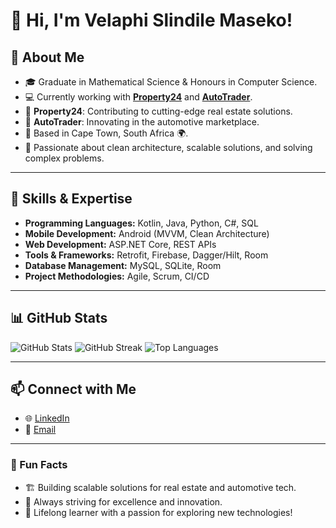 # 👋 Hi, I'm Velaphi Slindile Maseko!

## 🚀 About Me
- 🎓 Graduate in Mathematical Science & Honours in Computer Science.
- 💻 Currently working with **[Property24](https://www.property24.com)** and **[AutoTrader](https://www.autotrader.co.za)**.
- 🏡 **Property24**: Contributing to cutting-edge real estate solutions.
- 🚗 **AutoTrader**: Innovating in the automotive marketplace.
- 📍 Based in Cape Town, South Africa 🌍.
- 🎯 Passionate about clean architecture, scalable solutions, and solving complex problems.

---

## 💼 Skills & Expertise
- **Programming Languages:** Kotlin, Java, Python, C#, SQL
- **Mobile Development:** Android (MVVM, Clean Architecture)
- **Web Development:** ASP.NET Core, REST APIs
- **Tools & Frameworks:** Retrofit, Firebase, Dagger/Hilt, Room
- **Database Management:** MySQL, SQLite, Room
- **Project Methodologies:** Agile, Scrum, CI/CD

---

## 📊 GitHub Stats
![GitHub Stats](https://github-readme-stats.vercel.app/api?username=Slindile2022&show_icons=true&theme=radical)
![GitHub Streak](https://streak-stats.demolab.com?user=Slindile2022&theme=radical)
![Top Languages](https://github-readme-stats.vercel.app/api/top-langs/?username=Slindile2022&layout=compact&theme=radical)

---

## 📫 Connect with Me
- 🌐 [LinkedIn](https://www.linkedin.com/in/slindile-maseko-402280277/)
- 💌 [Email](mailto:slindilerowen@gmail.com)

---

### 🌟 Fun Facts
- 🏗️ Building scalable solutions for real estate and automotive tech.
- 🎯 Always striving for excellence and innovation.
- 📖 Lifelong learner with a passion for exploring new technologies!
